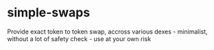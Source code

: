 # simple-swaps
Provide exact token to token swap, accross various dexes - minimalist, without a lot of safety check - use at your own risk
